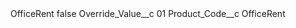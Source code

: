 <?xml version="1.0" encoding="UTF-8"?>
<CustomMetadata xmlns="http://soap.sforce.com/2006/04/metadata" xmlns:xsi="http://www.w3.org/2001/XMLSchema-instance" xmlns:xsd="http://www.w3.org/2001/XMLSchema">
    <label>OfficeRent</label>
    <protected>false</protected>
    <values>
        <field>Override_Value__c</field>
        <value xsi:type="xsd:string">01</value>
    </values>
    <values>
        <field>Product_Code__c</field>
        <value xsi:type="xsd:string">OfficeRent</value>
    </values>
</CustomMetadata>
